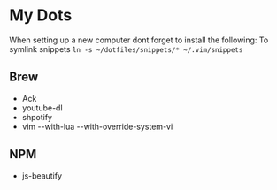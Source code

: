 # My Dots

When setting up a new computer dont forget to install the following:
To symlink snippets `ln -s ~/dotfiles/snippets/* ~/.vim/snippets`

## Brew

- Ack
- youtube-dl
- shpotify
- vim --with-lua --with-override-system-vi


## NPM

- js-beautify
